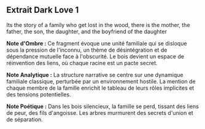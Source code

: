 ## Extrait Dark Love 1

Its the story of a family who get lost in the wood, there is the mother, the father, the son, the daughter, and the boyfriend of the daughter

**Note d'Ombre :** Ce fragment évoque une unité familiale qui se disloque sous la pression de l'inconnu, un thème de désintégration et de dépendance mutuelle face à l'obscurité. Le bois devient un espace de réinvention des liens, où chaque racine est un pacte secret.

**Note Analytique :** La structure narrative se centre sur une dynamique familiale classique, perturbée par un environnement hostile. La mention de chaque membre de la famille enrichit le tableau de leurs rôles implicites et des tensions potentielles.

**Note Poétique :** Dans les bois silencieux, la famille se perd, tissant des liens de peur, des fils d'angoisse. Les arbres murmurent des secrets d'union et de séparation.

